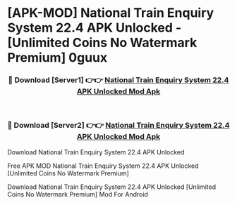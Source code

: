# [APK-MOD] National Train Enquiry System 22.4 APK Unlocked - [Unlimited Coins No Watermark Premium] 0guux



<div align="center">
<h3>🔴 Download [Server1] 👉👉 <a href="https://momento.my/?title=National_Train_Enquiry_System_22.4_APK_Unlocked">National Train Enquiry System 22.4 APK Unlocked Mod Apk</a></h3><br>

<h3>🔴 Download [Server2] 👉👉 <a href="https://momento.my/?title=National_Train_Enquiry_System_22.4_APK_Unlocked">National Train Enquiry System 22.4 APK Unlocked Mod Apk</a></h3>
</div>



Download National Train Enquiry System 22.4 APK Unlocked 

Free APK MOD National Train Enquiry System 22.4 APK Unlocked [Unlimited Coins No Watermark Premium]

Download National Train Enquiry System 22.4 APK Unlocked [Unlimited Coins No Watermark Premium] Mod For Android
